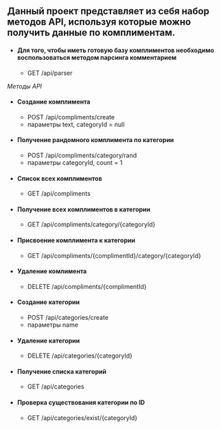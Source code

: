 ## Данный проект представляет из себя набор методов API, используя которые можно получить данные по комплиментам. 


* #### Для того, чтобы иметь готовую базу комплиментов необходимо воспользоваться методом парсинга комментарием
     -  GET /api/parser


_Методы API_
*  #### Создание комплимента
     - POST  /api/compliments/create
     - параметры text, categoryId = null
*  #### Получение рандомного комплимента по категории
     - POST  /api/compliments/category/rand
     - параметры categoryId, count = 1
*  #### Список всех комплиментов
     - GET /api/compliments
*  #### Получение всех комплиментов в категории
     - GET /api/compliments/category/{categoryId}
*  #### Присвоение комплимента к категории
     - GET /api/compliments/{complimentId}/category/{categoryId}
*  #### Удаление комлимента
     - DELETE /api/compliments/{complimentId}    
*  #### Создание категории
     - POST /api/categories/create
     - параметры name
*  #### Удаление категории
     - DELETE /api/categories/{categoryId}
*  #### Получение списка категорий
     -  GET /api/categories
* #### Проверка существования категории по ID
     -  GET /api/categories/exist/{categoryId}

